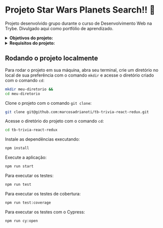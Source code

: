 # Projeto Star Wars Planets Search!! :telescope:
Projeto desenvolvido grupo durante o curso de Desenvolvimento Web na Trybe. Divulgado aqui como portfólio de aprendizado.

<details>
<summary><strong>Objetivos do projeto:</strong></summary>

  * Desenvolver um jogo de perguntas e respostas baseado no jogo Trivia utilizando `React` e `Redux`, desenvolvendo em grupo suas funcionalidades de acordo com as demandas definidas em um quadro `Kanban`.
  * Verificar se eu era capaz de:
    * Criar um `store Redux` em aplicações `React`.
    * Criar `reducers` no `Redux` em aplicações `React`.
    * Criar `actions` no `Redux` em aplicações `React`.
    * Criar `dispatchers` no `Redux` em aplicações `React`.
    * Conectar `Redux` aos componentes `React`.
    * Criar `actions` assíncronas na sua aplicação `React` que faz uso de `Redux`.
    * Escrever testes para garantir que sua aplicação possua uma boa cobertura de testes.
</details>
<details>
<summary><strong> Requisitos do projeto:</strong></summary>

  * TELA DE LOGIN
    * Crie a tela de login, onde a pessoa que joga deve preencher as informações para iniciar um jogo.
    * Crie o botão de iniciar o jogo.
    * Crie um botão na tela inicial que leve para a tela de configurações.
    * Desenvolva testes para atingir 90% de cobertura da tela de Login.
  * TELA DE JOGO
    * Crie a página de jogo que deve conter as informações relacionadas à pergunta.
    * Desenvolva o estilo que, ao clicar em uma resposta, a correta deve ficar verde e as incorretas, vermelhas.
    * Desenvolva um timer onde a pessoa que joga tem 30 segundos para responder.
    * Crie o placar.
    * Crie um botão de `Next` que apareça após a resposta ser dada.
    * Desenvolva o jogo de forma que a pessoa que joga deve responder 5 perguntas no total.
   * TELA DE FEEDBACK
     * Desenvolva o header de _feedback_ que deve conter as informações da pessoa jogadora.
     * Crie a mensagem de _feedback_ para ser exibida a pessoa usuária.
     * Exiba as informações relacionadas aos resultados obtidos para a pessoa usuária.
     * Crie a opção para a pessoa jogadora poder jogar novamente.
     * Crie a opção para a pessoa jogadora poder visualizar a tela de _ranking_.
     * Desenvolva testes para atingir 90% de cobertura da tela de Feedbacks.
   * TELA DE RANKING
     * Crie um botão para ir ao início.
     * Crie o conteúdo da tela de _ranking_.
     * Desenvolva testes para atingir 90% de cobertura da tela de Rankings.
   * Desenvolva testes para atingir 90% de cobertura da tela de Jogo.
   * Desenvolva testes para atingir 95% de cobertura total.
</details>
  
## Rodando o projeto localmente

Para rodar o projeto em sua máquina, abra seu terminal, crie um diretório no local de sua preferência com o comando `mkdir` e acesse o diretório criado com o comando `cd`:

```bash
mkdir meu-diretorio &&
cd meu-diretorio
```

Clone o projeto com o comando `git clone`:

```bash
git clone git@github.com:marcosadrianoti/tb-trivia-react-redux.git
```

Acesse o diretório do projeto com o comando `cd`:

```bash
cd tb-trivia-react-redux
```

Instale as dependências executando:

```bash
npm install
```

Execute a aplicação:

```bash
npm run start
```

Para executar os testes:

```bash
npm run test
```

Para executar os testes de cobertura:

```bash
npm run test:coverage
```
Para executar os testes com o Cypress:

```bash
npm run cy:open
```

